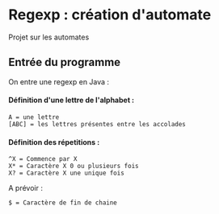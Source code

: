 # Regexp : création d'automate

Projet sur les automates

## Entrée du programme
 On entre une regexp en Java :
 
#### Définition d'une lettre de l'alphabet :
	A = une lettre
	[ABC] = les lettres présentes entre les accolades
 
#### Définition des répetitions :
	^X = Commence par X
	X* = Caractère X 0 ou plusieurs fois
	X? = Caractère X une unique fois
	
	
A prévoir :
	
	$ = Caractère de fin de chaine
 
 
 
 
